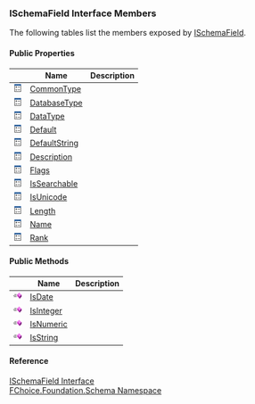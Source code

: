 ﻿### ISchemaField Interface Members

The following tables list the members exposed by [ISchemaField](fcSDK~FChoice.Foundation.Schema.ISchemaField.md).

#### Public Properties

|   | Name | Description |
| --- | --- | --- |
| ![ Property](dotnetimages/Property.png) | [CommonType](fcSDK~FChoice.Foundation.Schema.ISchemaField~CommonType.md) |   |
| ![ Property](dotnetimages/Property.png) | [DatabaseType](fcSDK~FChoice.Foundation.Schema.ISchemaField~DatabaseType.md) |   |
| ![ Property](dotnetimages/Property.png) | [DataType](fcSDK~FChoice.Foundation.Schema.ISchemaField~DataType.md) |   |
| ![ Property](dotnetimages/Property.png) | [Default](fcSDK~FChoice.Foundation.Schema.ISchemaField~Default.md) |   |
| ![ Property](dotnetimages/Property.png) | [DefaultString](fcSDK~FChoice.Foundation.Schema.ISchemaField~DefaultString.md) |   |
| ![ Property](dotnetimages/Property.png) | [Description](fcSDK~FChoice.Foundation.Schema.ISchemaField~Description.md) |   |
| ![ Property](dotnetimages/Property.png) | [Flags](fcSDK~FChoice.Foundation.Schema.ISchemaField~Flags.md) |   |
| ![ Property](dotnetimages/Property.png) | [IsSearchable](fcSDK~FChoice.Foundation.Schema.ISchemaField~IsSearchable.md) |   |
| ![ Property](dotnetimages/Property.png) | [IsUnicode](fcSDK~FChoice.Foundation.Schema.ISchemaField~IsUnicode.md) |   |
| ![ Property](dotnetimages/Property.png) | [Length](fcSDK~FChoice.Foundation.Schema.ISchemaField~Length.md) |   |
| ![ Property](dotnetimages/Property.png) | [Name](fcSDK~FChoice.Foundation.Schema.ISchemaField~Name.md) |   |
| ![ Property](dotnetimages/Property.png) | [Rank](fcSDK~FChoice.Foundation.Schema.ISchemaField~Rank.md) |   |



#### Public Methods

|   | Name | Description |
| --- | --- | --- |
| ![ Method](dotnetimages/Method.png) | [IsDate](fcSDK~FChoice.Foundation.Schema.ISchemaField~IsDate.md) |   |
| ![ Method](dotnetimages/Method.png) | [IsInteger](fcSDK~FChoice.Foundation.Schema.ISchemaField~IsInteger.md) |   |
| ![ Method](dotnetimages/Method.png) | [IsNumeric](fcSDK~FChoice.Foundation.Schema.ISchemaField~IsNumeric.md) |   |
| ![ Method](dotnetimages/Method.png) | [IsString](fcSDK~FChoice.Foundation.Schema.ISchemaField~IsString.md) |   |





#### Reference

[ISchemaField Interface](fcSDK~FChoice.Foundation.Schema.ISchemaField.md)  
[FChoice.Foundation.Schema Namespace](fcSDK~FChoice.Foundation.Schema_namespace.md)